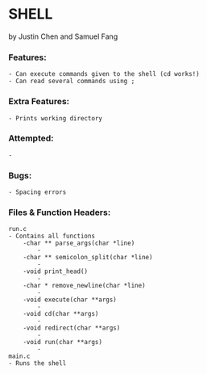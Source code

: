 # SHELL
by Justin Chen and Samuel Fang

### Features:
	- Can execute commands given to the shell (cd works!)
	- Can read several commands using ;

### Extra Features:
	- Prints working directory

### Attempted:
	- 

### Bugs:
	- Spacing errors
	
### Files & Function Headers:
	run.c
  	- Contains all functions
		-char ** parse_args(char *line)
			-
		-char ** semicolon_split(char *line)
			-
		-void print_head()
			-
		-char * remove_newline(char *line)
			-
		-void execute(char **args)
			-
		-void cd(char **args)
			-
		-void redirect(char **args)
			-
		-void run(char **args)
  			-
	main.c
  	- Runs the shell
